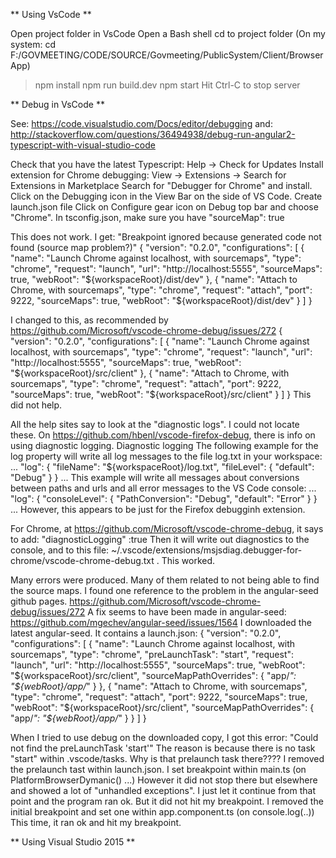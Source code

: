 ** Using VsCode **

Open project folder in VsCode
Open a Bash shell
cd to project folder
 (On my system: cd F:/GOVMEETING/CODE/SOURCE/Govmeeting/PublicSystem/Client/BrowserApp)

> npm install
> npm run build.dev
> npm start
    Hit Ctrl-C to stop server

** Debug in VsCode **

See: https://code.visualstudio.com/Docs/editor/debugging
and: http://stackoverflow.com/questions/36494938/debug-run-angular2-typescript-with-visual-studio-code

Check that you have the latest Typescript: Help -> Check for Updates
Install extension for Chrome debugging:
    View -> Extensions -> Search for Extensions in Marketplace
    Search for "Debugger for Chrome" and install.
Click on the Debugging icon in the View Bar on the side of VS Code.
Create launch.json file
    Click on Configure gear icon on Debug top bar and choose "Chrome".
In tsconfig.json, make sure you have "sourceMap": true


This does not work. I get: "Breakpoint ignored because generated code not found (source map problem?)"
{
    "version": "0.2.0",
    "configurations": [
        {
            "name": "Launch Chrome against localhost, with sourcemaps",
            "type": "chrome",
            "request": "launch",
            "url": "http://localhost:5555",
            "sourceMaps": true,
            "webRoot": "${workspaceRoot}/dist/dev"
        },
        {
            "name": "Attach to Chrome, with sourcemaps",
            "type": "chrome",
            "request": "attach",
            "port": 9222,
            "sourceMaps": true,
            "webRoot": "${workspaceRoot}/dist/dev"
        }
    ]
}


I changed to this, as recommended by https://github.com/Microsoft/vscode-chrome-debug/issues/272
{
    "version": "0.2.0",
    "configurations": [
        {
            "name": "Launch Chrome against localhost, with sourcemaps",
            "type": "chrome",
            "request": "launch",
            "url": "http://localhost:5555",
            "sourceMaps": true,
            "webRoot": "${workspaceRoot}/src/client"
        },
        {
            "name": "Attach to Chrome, with sourcemaps",
            "type": "chrome",
            "request": "attach",
            "port": 9222,
            "sourceMaps": true,
            "webRoot": "${workspaceRoot}/src/client"
        }
    ]
}
This did not help. 


All the help sites say to look at the "diagnostic logs". I could not locate these.
On https://github.com/hbenl/vscode-firefox-debug, there is info on using diagnostic logging.
Diagnostic logging
The following example for the  log  property will write all log messages to the file  log.txt  in your workspace:
...
    "log": {
        "fileName": "${workspaceRoot}/log.txt",
        "fileLevel": {
            "default": "Debug"
        }
    }
...
This example will write all messages about conversions between paths and urls and all error messages to the VS Code console:
...
    "log": {
        "consoleLevel": {
            "PathConversion": "Debug",
            "default": "Error"
        }
    }
...
However, this appears to be just for the Firefox debugginh extension.

For Chrome, at https://github.com/Microsoft/vscode-chrome-debug, it says to add:
   "diagnosticLogging" :true 
Then it will write out diagnostics to the console, and to this file:
  ~/.vscode/extensions/msjsdiag.debugger-for-chrome/vscode-chrome-debug.txt .
This worked.


Many errors were produced. Many of them related to not being able to find the source maps.
I found one reference to the problem in the angular-seed github pages.
	https://github.com/Microsoft/vscode-chrome-debug/issues/272
A fix seems to have been made in angular-seed:
	https://github.com/mgechev/angular-seed/issues/1564
I downloaded the latest angular-seed.
It contains a launch.json:
{
  "version": "0.2.0",
  "configurations": [
    {
      "name": "Launch Chrome against localhost, with sourcemaps",
      "type": "chrome",
      "preLaunchTask": "start",
      "request": "launch",
      "url": "http://localhost:5555",
      "sourceMaps": true,
      "webRoot": "${workspaceRoot}/src/client",
      "sourceMapPathOverrides": {
        "app/*": "${webRoot}/app/*"
      }
    },
    {
      "name": "Attach to Chrome, with sourcemaps",
      "type": "chrome",
      "request": "attach",
      "port": 9222,
      "sourceMaps": true,
      "webRoot": "${workspaceRoot}/src/client",
      "sourceMapPathOverrides": {
        "app/*": "${webRoot}/app/*"
      }
    }
  ]
}

When I tried to use debug on the downloaded copy, I got this error:
	"Could not find the preLaunchTask 'start'"
The reason is because there is no task "start" within .vscode/tasks.
Why is that prelaunch task there????
I removed the prelaunch tast within launch.json. I set breakpoint within main.ts (on PlatformBrowserDymanic() ...)
However it did not stop there but elsewhere and showed a lot of "unhandled exceptions".
I just let it continue from that point and the program ran ok. But it did not hit my breakpoint.
I removed the initial breakpoint and set one within app.component.ts (on console.log(..))
This time, it ran ok and hit my breakpoint. 



















** Using Visual Studio 2015 ** 